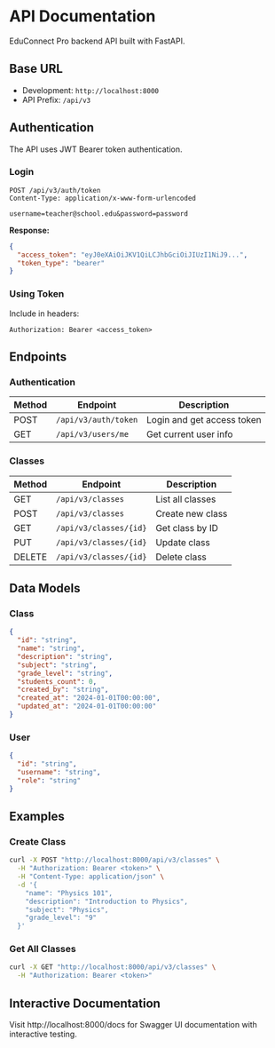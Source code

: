 # API Documentation

EduConnect Pro backend API built with FastAPI.

## Base URL

- Development: `http://localhost:8000`
- API Prefix: `/api/v3`

## Authentication

The API uses JWT Bearer token authentication.

### Login

```http
POST /api/v3/auth/token
Content-Type: application/x-www-form-urlencoded

username=teacher@school.edu&password=password
```

**Response:**
```json
{
  "access_token": "eyJ0eXAiOiJKV1QiLCJhbGciOiJIUzI1NiJ9...",
  "token_type": "bearer"
}
```

### Using Token

Include in headers:
```http
Authorization: Bearer <access_token>
```

## Endpoints

### Authentication

| Method | Endpoint | Description |
|--------|----------|-------------|
| POST | `/api/v3/auth/token` | Login and get access token |
| GET | `/api/v3/users/me` | Get current user info |

### Classes

| Method | Endpoint | Description |
|--------|----------|-------------|
| GET | `/api/v3/classes` | List all classes |
| POST | `/api/v3/classes` | Create new class |
| GET | `/api/v3/classes/{id}` | Get class by ID |
| PUT | `/api/v3/classes/{id}` | Update class |
| DELETE | `/api/v3/classes/{id}` | Delete class |

## Data Models

### Class

```json
{
  "id": "string",
  "name": "string",
  "description": "string",
  "subject": "string",
  "grade_level": "string",
  "students_count": 0,
  "created_by": "string",
  "created_at": "2024-01-01T00:00:00",
  "updated_at": "2024-01-01T00:00:00"
}
```

### User

```json
{
  "id": "string",
  "username": "string",
  "role": "string"
}
```

## Examples

### Create Class

```bash
curl -X POST "http://localhost:8000/api/v3/classes" \
  -H "Authorization: Bearer <token>" \
  -H "Content-Type: application/json" \
  -d '{
    "name": "Physics 101",
    "description": "Introduction to Physics",
    "subject": "Physics",
    "grade_level": "9"
  }'
```

### Get All Classes

```bash
curl -X GET "http://localhost:8000/api/v3/classes" \
  -H "Authorization: Bearer <token>"
```

## Interactive Documentation

Visit http://localhost:8000/docs for Swagger UI documentation with interactive testing.